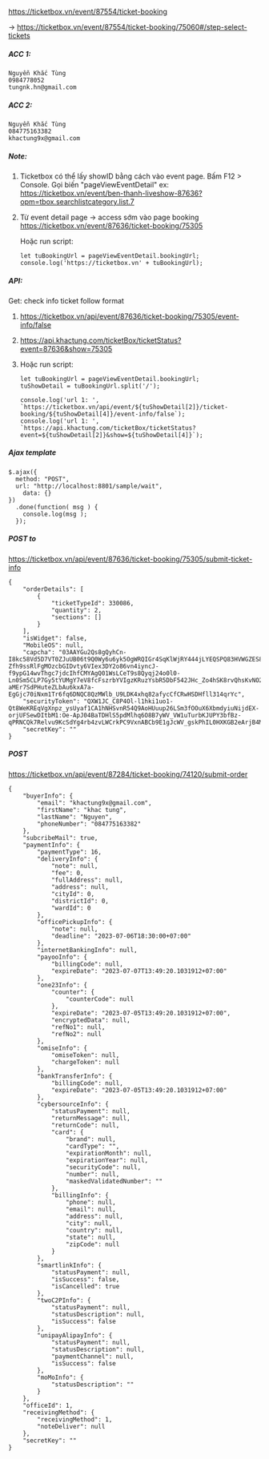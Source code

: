 https://ticketbox.vn/event/87554/ticket-booking

-> https://ticketbox.vn/event/87554/ticket-booking/75060#/step-select-tickets



##### ACC 1:
```
Nguyễn Khắc Tùng
0984778052
tungnk.hn@gmail.com
```


##### ACC 2:
```
Nguyễn Khắc Tùng
084775163382
khactung9x@gmail.com
```


##### Note:
1. Ticketbox có thể lấy showID bằng cách vào event page. Bấm F12 > Console. Gọi biến "pageViewEventDetail"
ex: https://ticketbox.vn/event/ben-thanh-liveshow-87636?opm=tbox.searchlistcategory.list.7

2. Từ event detail page -> access sớm vào page booking https://ticketbox.vn/event/87636/ticket-booking/75305
    
    Hoặc run script:
    
    ```
    let tuBookingUrl = pageViewEventDetail.bookingUrl;
    console.log('https://ticketbox.vn' + tuBookingUrl);
    ```
   
##### API: 
Get: check info ticket follow format

1. https://ticketbox.vn/api/event/87636/ticket-booking/75305/event-info/false
2. https://api.khactung.com/ticketBox/ticketStatus?event=87636&show=75305
3. Hoặc run script:
	
    ```
    let tuBookingUrl = pageViewEventDetail.bookingUrl;
    tuShowDetail = tuBookingUrl.split('/');
    
    console.log('url 1: ', `https://ticketbox.vn/api/event/${tuShowDetail[2]}/ticket-booking/${tuShowDetail[4]}/event-info/false`);
    console.log('url 1: ', `https://api.khactung.com/ticketBox/ticketStatus?event=${tuShowDetail[2]}&show=${tuShowDetail[4]}`);
    ```



##### Ajax template

```
$.ajax({
  method: "POST",
  url: "http://localhost:8801/sample/wait",
    data: {}
})
  .done(function( msg ) {
    console.log(msg );
  });
```

##### POST to 
https://ticketbox.vn/api/event/87636/ticket-booking/75305/submit-ticket-info

```
{
    "orderDetails": [
        {
            "ticketTypeId": 330086,
            "quantity": 2,
            "sections": []
        }
    ],
    "isWidget": false,
    "MobileOS": null,
    "capcha": "03AAYGu2Qs8gQyhCn-I8kc58Vd5D7VT0ZJuUB06t9Q0Wy6u6yk5OgWRQIGr4SqKlWjRY444jLYEQSPQ83HVWGZES84Hencrmz7Mlpw9RPCNUHFKgG4HTmPU4M9PT14ASChko6jUB9KZQUHaO_AGXl8kWAjLDV_wlWef8mQvRwbJOB-Zfh9ssRlFgMOzcbGIDvty6VIex3DY2o86vn4iyncJ-f9ypG14wvThgc7jdcIhfCMYAgQ01WsLCeT9s8Qyqj24o0l0-Ln0Sm5CLP7Gy5tYUMgY7eV8fcFszrbYVIgzKRuzYsbR5DbF542JHc_Zo4hSK8rvQhsKvNO2QXh3nfjPHmnF_wtjieixN4i9hFQlf7mLI508Nz95qeRMBFFMozoXywKUH6zHn9_Q0Zgw8EpJ0is3AUv4VgYuu9OFoME3n3evOQc0avDLudWb61_SEu4ZBBMIbA8dvnHP_vZ9vZJmt1HkouTl0-aMEr7SdPHuteZLbAu6kxA7a-EgGjc70iNxm1Tr6fq6DNQC8QzMWlb_U9LDK4xhq82afycCfCRwHSDHfll314qrYc",
    "securityToken": "QXW1JC_C8P4Ol-l1hki1uo1-Qt8WeKREqVgXnpz_ysUyaf1CA1hNHSvnR54Q9AoHUuup26LSm3fOOuX6XbmdyiuNijdEX-orjUFSewDItbM1:Oe-ApJ04BaTDHlS5pdMlhq6O8B7yWV_VW1uTurbKJUPY3bfBz-qPRNCQk7Relvu9KcSdYg4rb4zvLWCrkPC9VxnABCb9E1gJcWV_gskPhIL0HXKGB2eArjB4Mx1drkd20",
    "secretKey": ""
}
```

##### POST
https://ticketbox.vn/api/event/87284/ticket-booking/74120/submit-order

```
{
    "buyerInfo": {
        "email": "khactung9x@gmail.com",
        "firstName": "khac tung",
        "lastName": "Nguyen",
        "phoneNumber": "084775163382"
    },
    "subcribeMail": true,
    "paymentInfo": {
        "paymentType": 16,
        "deliveryInfo": {
            "note": null,
            "fee": 0,
            "fullAddress": null,
            "address": null,
            "cityId": 0,
            "districtId": 0,
            "wardId": 0
        },
        "officePickupInfo": {
            "note": null,
            "deadline": "2023-07-06T18:30:00+07:00"
        },
        "internetBankingInfo": null,
        "payooInfo": {
            "billingCode": null,
            "expireDate": "2023-07-07T13:49:20.1031912+07:00"
        },
        "one23Info": {
            "counter": {
                "counterCode": null
            },
            "expireDate": "2023-07-05T13:49:20.1031912+07:00",
            "encryptedData": null,
            "refNo1": null,
            "refNo2": null
        },
        "omiseInfo": {
            "omiseToken": null,
            "chargeToken": null
        },
        "bankTransferInfo": {
            "billingCode": null,
            "expireDate": "2023-07-05T13:49:20.1031912+07:00"
        },
        "cybersourceInfo": {
            "statusPayment": null,
            "returnMessage": null,
            "returnCode": null,
            "card": {
                "brand": null,
                "cardType": "",
                "expirationMonth": null,
                "expirationYear": null,
                "securityCode": null,
                "number": null,
                "maskedValidatedNumber": ""
            },
            "billingInfo": {
                "phone": null,
                "email": null,
                "address": null,
                "city": null,
                "country": null,
                "state": null,
                "zipCode": null
            }
        },
        "smartlinkInfo": {
            "statusPayment": null,
            "isSuccess": false,
            "isCancelled": true
        },
        "twoC2PInfo": {
            "statusPayment": null,
            "statusDescription": null,
            "isSuccess": false
        },
        "unipayAlipayInfo": {
            "statusPayment": null,
            "statusDescription": null,
            "paymentChannel": null,
            "isSuccess": false
        },
        "moMoInfo": {
            "statusDescription": ""
        }
    },
    "officeId": 1,
    "receivingMethod": {
        "receivingMethod": 1,
        "noteDeliver": null
    },
    "secretKey": ""
}
```